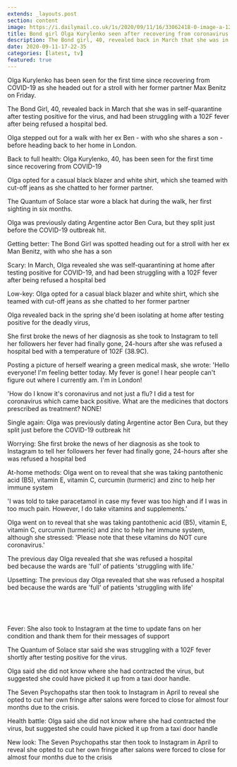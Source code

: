 ```yaml
---
extends: _layouts.post
section: content
image: https://i.dailymail.co.uk/1s/2020/09/11/16/33062418-0-image-a-123_1599839167184.jpg 
title: Bond girl Olga Kurylenko seen after recovering from coronavirus 
description: The Bond girl, 40, revealed back in March that she was in self-quarantine after testing positive for the virus, and had been struggling with a 102F fever after being refused a hospital bed. 
date: 2020-09-11-17-22-35 
categories: [latest, tv] 
featured: true 
--- 
```

Olga Kurylenko has been seen for the first time since recovering from COVID-19 as she headed out for a stroll with her former partner Max Benitz on Friday.

The Bond Girl, 40, revealed back in March that she was in self-quarantine after testing positive for the virus, and had been struggling with a 102F fever after being refused a hospital bed.

Olga stepped out for a walk with her ex Ben - with who she shares a son - before heading back to her home in London.

Back to full health: Olga Kurylenko, 40, has been seen for the first time since recovering from COVID-19

Olga opted for a casual black blazer and white shirt, which she teamed with cut-off jeans as she chatted to her former partner.

The Quantum of Solace star wore a black hat during the walk, her first sighting in six months. 

Olga was previously dating Argentine actor Ben Cura, but they split just before the COVID-19 outbreak hit. 

Getting better: The Bond Girl was spotted heading out for a stroll with her ex Man Benitz, with who she has a son

Scary: In March, Olga revealed she was self-quarantining at home after testing positive for COVID-19, and had been struggling with a 102F fever after being refused a hospital bed

Low-key: Olga opted for a casual black blazer and white shirt, which she teamed with cut-off jeans as she chatted to her former partner

Olga revealed back in the spring she'd been isolating at home after testing positive for the deadly virus, 

She first broke the news of her diagnosis as she took to Instagram to tell her followers her fever had finally gone, 24-hours after she was refused a hospital bed with a temperature of 102F (38.9C). 

Posting a picture of herself wearing a green medical mask, she wrote: 'Hello everyone! I'm feeling better today. My fever is gone! I hear people can't figure out where I currently am. I'm in London! 

'How do I know it's coronavirus and not just a flu? I did a test for coronavirus which came back positive. What are the medicines that doctors prescribed as treatment? NONE! 

Single again: Olga was previously dating Argentine actor Ben Cura, but they split just before the COVID-19 outbreak hit

Worrying: She first broke the news of her diagnosis as she took to Instagram to tell her followers her fever had finally gone, 24-hours after she was refused a hospital bed

At-home methods: Olga went on to reveal that she was taking pantothenic acid (B5), vitamin E, vitamin C, curcumin (turmeric) and zinc to help her immune system

'I was told to take paracetamol in case my fever was too high and if I was in too much pain. However, I do take vitamins and supplements.'

Olga went on to reveal that she was taking pantothenic acid (B5), vitamin E, vitamin C, curcumin (turmeric) and zinc to help her immune system, although she stressed: 'Please note that these vitamins do NOT cure coronavirus.' 

The previous day Olga revealed that she was refused a hospital bed because the wards are 'full' of patients 'struggling with life.'

Upsetting: The previous day Olga revealed that she was refused a hospital bed because the wards are 'full' of patients 'struggling with life'

 

 

Fever: She also took to Instagram at the time to update fans on her condition and thank them for their messages of support

The Quantum of Solace star said she was struggling with a 102F fever shortly after testing positive for the virus.  

Olga said she did not know where she had contracted the virus, but suggested she could have picked it up from a taxi door handle.

The Seven Psychopaths star then took to Instagram in April to reveal she opted to cut her own fringe after salons were forced to close for almost four months due to the crisis.

Health battle: Olga said she did not know where she had contracted the virus, but suggested she could have picked it up from a taxi door handle

New look: The Seven Psychopaths star then took to Instagram in April to reveal she opted to cut her own fringe after salons were forced to close for almost four months due to the crisis

